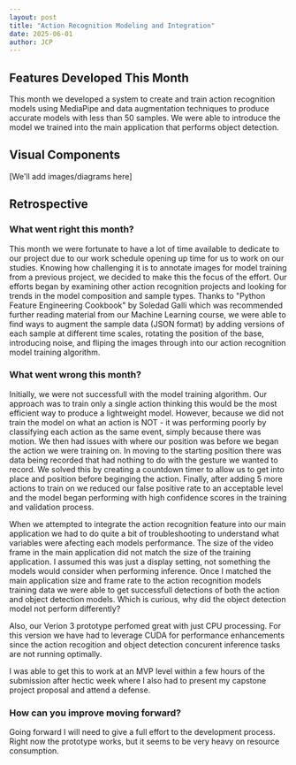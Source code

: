 ```yaml
---
layout: post
title: "Action Recognition Modeling and Integration"
date: 2025-06-01
author: JCP
---
```


## Features Developed This Month

This month we developed a system to create and train action recognition models using MediaPipe and data augmentation techniques to produce accurate models with less than 50 samples. We were able to introduce the model we trained into the main application that performs object detection. 

## Visual Components

[We'll add images/diagrams here]

## Retrospective

### What went right this month?

This month we were fortunate to have a lot of time available to dedicate to our project due to our work schedule opening up time for us to work on our studies. Knowing how challenging it is to annotate images for model training from a previous project, we decided to make this the focus of the effort. Our efforts began by examining other action recognition projects and looking for trends in the model composition and sample types. Thanks to "Python Feature Engineering Cookbook" by Soledad Galli which was recommended further reading material from our Machine Learning course, we were able to find ways to augment the sample data (JSON format) by adding versions of each sample at different time scales, rotating the position of the base, introducing noise, and fliping the images through into our action recognition model training algorithm. 

### What went wrong this month?
Initially, we were not successfull with the model training algorithm. Our approach was to train only a single action thinking this would be the most efficient way to produce a lightweight model. However, because we did not train the model on what an action is NOT - it was performing poorly by classifying each action as the same event, simply because there was motion. We then had issues with where our position was before we began the action we were training on. In moving to the starting position there was data being recorded that had nothing to do with the gesture we wanted to record. We solved this by creating a countdown timer to allow us to get into place and position before beginging the action. Finally, after adding 5 more actions to train on we reduced our false positive rate to an acceptable level and the model began performing with high confidence scores in the training and validation process. 

 When we attempted to integrate the action recognition feature into our main application we had to do quite a bit of troubleshooting to understand what variables were afecting each models performance. The size of the video frame in the main application did not match the size of the training application. I assumed this was just a display setting, not something the models would consider when performing inference. Once I matched the main application size and frame rate to the action recognition models training data we were able to get successfull detections of both the action and object detection models. Which is curious, why did the object detection model not perform differently? 

 Also, our Verion 3 prototype perfomed great with just CPU processing. For this version we have had to leverage CUDA for performance enhancements since the action recogition and object detection concurent inference tasks are not running optimally.

I was able to get this to work at an MVP level within a few hours of the submission after hectic week where I also had to present my capstone project proposal and attend a defense. 

### How can you improve moving forward?

Going forward I will need to give a full effort to the development process. Right now the prototype works, but it seems to be very heavy on resource consumption. 
